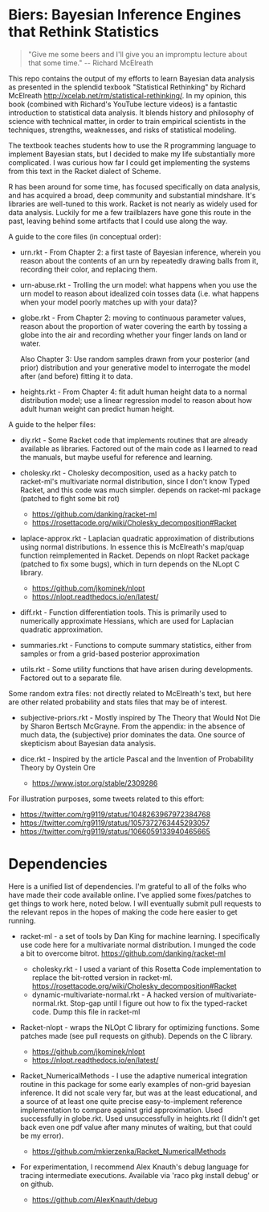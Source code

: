 # Biers: Bayesian Inference Engines that Rethink Statistics #

> "Give me some beers and I'll give you an impromptu lecture about
> that some time."
> -- Richard McElreath


This repo contains the output of my efforts to learn Bayesian data
analysis as presented in the splendid texbook "Statistical Rethinking"
by Richard McElreath <http://xcelab.net/rm/statistical-rethinking/>.
In my opinion, this book (combined with Richard's YouTube lecture
videos) is a fantastic introduction to statistical data analysis.  It
blends history and philosophy of science with technical matter, in
order to train empirical scientists in the techniques, strengths,
weaknesses, and risks of statistical modeling.


The textbook teaches students how to use the R programming language to
implement Bayesian stats, but I decided to make my life substantially
more complicated.  I was curious how far I could get implementing the
systems from this text in the Racket dialect of Scheme. 

R has been around for some time, has focused specifically on data
analysis, and has acquired a broad, deep community and substantial
mindshare.  It's libraries are well-tuned to this work.  Racket is not
nearly as widely used for data analysis.  Luckily for me a few
trailblazers have gone this route in the past, leaving behind some
artifacts that I could use along the way.

A guide to the core files (in conceptual order):

  * urn.rkt - From Chapter 2: a first taste of Bayesian inference,
    wherein you reason about the contents of an urn by repeatedly
    drawing balls from it, recording their color, and replacing them.
	
  * urn-abuse.rkt - Trolling the urn model: what happens when you use
    the urn model to reason about idealized coin tosses data
    (i.e. what happens when your model poorly matches up with your
    data)?
		
  * globe.rkt - From Chapter 2: moving to continuous parameter values,
	reason about the proportion of water covering the earth by tossing
	a globe into the air and recording whether your finger lands on
	land or water.
	
	Also Chapter 3: Use random samples drawn from your
	posterior (and prior) distribution and your generative model to
	interrogate the model after (and before) fitting it to data.
	
  * heights.rkt - From Chapter 4: fit adult human height data to a
    normal distribution model; use a linear regression model to reason
    about how adult human weight can predict human height.
	

A guide to the helper files:

  * diy.rkt - Some Racket code that implements routines that are
    already available as libraries.  Factored out of the main code as
    I learned to read the manuals, but maybe useful for reference and
    learning. 
  
  * cholesky.rkt - Cholesky decomposition, used as a hacky patch to
    racket-ml's multivariate normal distribution, since I don't know
    Typed Racket, and this code was much simpler.
	depends on racket-ml package (patched to fight some bit rot)
	  * <https://github.com/danking/racket-ml>
	  * <https://rosettacode.org/wiki/Cholesky_decomposition#Racket>
	
  * laplace-approx.rkt - Laplacian quadratic approximation of
    distributions using normal distributions.  In essence this is
    McElreath's map/quap function reimplemented in Racket.  Depends on
    nlopt Racket package (patched to fix some bugs), which in turn
    depends on the NLopt C library.
	  * <https://github.com/jkominek/nlopt>
	  * <https://nlopt.readthedocs.io/en/latest/>

  * diff.rkt - Function differentiation tools.  This is primarily used
    to numerically approximate Hessians, which are used for Laplacian
    quadratic approximation.
	
  * summaries.rkt - Functions to compute summary statistics, either
    from samples or from a grid-based posterior approximation

  * utils.rkt - Some utility functions that have arisen during
    developments.  Factored out to a separate file.
      
Some random extra files:  not directly related to McElreath's text,
but here are other related probability and stats files that may be of
interest.

  * subjective-priors.rkt - Mostly inspired by The Theory that Would
    Not Die by Sharon Bertsch McGrayne.  From the appendix: in
    the absence of much data, the (subjective) prior dominates the
    data.  One source of skepticism about Bayesian data analysis.
	
  * dice.rkt - Inspired by the article Pascal and the Invention of
    Probability Theory by Oystein Ore
	* <https://www.jstor.org/stable/2309286>


For illustration purposes, some tweets related to this effort:

  * <https://twitter.com/rg9119/status/1048263967972384768>
  * <https://twitter.com/rg9119/status/1057372763445293057>
  * <https://twitter.com/rg9119/status/1066059133940465665>


# Dependencies #

Here is a unified list of dependencies.  I'm grateful to all of the
folks who have made their code available online.  I've applied some
fixes/patches to get things to work here, noted below.  I will
eventually submit pull requests to the relevant repos in the hopes of
making the code here easier to get running.

  * racket-ml - a set of tools by Dan King for machine learning.  I
    specifically use code here for a multivariate normal
    distribution.  I munged the code a bit to overcome bitrot.
	<https://github.com/danking/racket-ml>

	* cholesky.rkt - I used a variant of this Rosetta Code
      implementation to replace the bit-rotted version in racket-ml.
      <https://rosettacode.org/wiki/Cholesky_decomposition#Racket>
    * dynamic-multivariate-normal.rkt - A hacked version of
      multivariate-normal.rkt.  Stop-gap until I figure out how to fix
      the typed-racket code.  Dump this file in racket-ml

  * Racket-nlopt - wraps the NLOpt C library for optimizing functions.
    Some patches made (see pull requests on github). Depends on the C
    library. 
	
	* <https://github.com/jkominek/nlopt> 
    * <https://nlopt.readthedocs.io/en/latest/> 

  * Racket_NumericalMethods - I use the adaptive numerical integration
  routine in this package for some early examples of non-grid bayesian
  inference.  It did not scale very far, but was at the least
  educational, and a source of at least one quite precise easy-to-implement
  reference implementation to compare against grid approximation.
  Used successfully in globe.rkt.  Used unsuccessfully in heights.rkt
  (I didn't get back even one pdf value after many minutes of waiting,
  but that could be my error).

	* <https://github.com/mkierzenka/Racket_NumericalMethods>

  * For experimentation, I recommend Alex Knauth's debug language for
    tracing intermediate executions.  Available via 'raco pkg install
    debug' or on github.
	
	* <https://github.com/AlexKnauth/debug>
